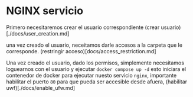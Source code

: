 # NGINX servicio
Primero necesitaremos crear el usuario correspondiente (crear usuario)[./docs/user_creation.md]

una vez creado el usuario, neceitamos darle accesos a la carpeta que le corresponde. (restringir acceso)[docs/access_restriction.md]

Una vez creado el usuario, dado los permisos, simplemente necesitamos loguearnos con el usuario y ejecutar `docker compose up -d` esto iniciara el contenedor de docker para ejecutar nuesto servicio `nginx`, importante habilitar el puerto `80` para que pueda ser accesible desde afuera, (habilitar uwf)[./docs/enable_ufw.md]
